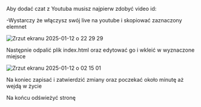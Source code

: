 Aby dodać czat z Youtuba musisz najpierw zdobyć video id:

-Wystarczy że włączysz swój live na youtube i skopiować zaznaczony elemnet

![Zrzut ekranu 2025-01-12 o 22 29 29](https://github.com/user-attachments/assets/8cfda9ee-447b-4c1d-9c37-398d6a9d3016)

Następnie odpalić plik index.html oraz edytować go i wkleić w wyznaczone miejsce 

![Zrzut ekranu 2025-01-12 o 02 15 01](https://github.com/user-attachments/assets/0d534ea5-9a08-47af-ab24-ac809c6afbc2)

Na koniec zapisać i zatwierdzić zmiany oraz poczekać około minutę aż wejdą w życie 

Na końcu odświeżyć stronę 
